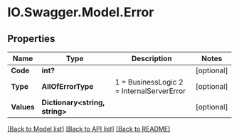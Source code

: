 # IO.Swagger.Model.Error
## Properties

Name | Type | Description | Notes
------------ | ------------- | ------------- | -------------
**Code** | **int?** |  | [optional] 
**Type** | **AllOfErrorType** |   1 &#x3D; BusinessLogic  2 &#x3D; InternalServerError | [optional] 
**Values** | **Dictionary&lt;string, string&gt;** |  | [optional] 

[[Back to Model list]](../README.md#documentation-for-models) [[Back to API list]](../README.md#documentation-for-api-endpoints) [[Back to README]](../README.md)

